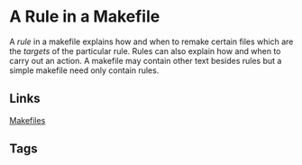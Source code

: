 # A Rule in a Makefile 

A *rule* in a makefile explains how and when to remake certain files which are the *targets* of the particular rule. Rules can also explain how and when to carry out an action. A makefile may contain other text besides rules but a simple makefile need only contain rules.

## Links
[Makefiles](../202110182235)

## Tags
